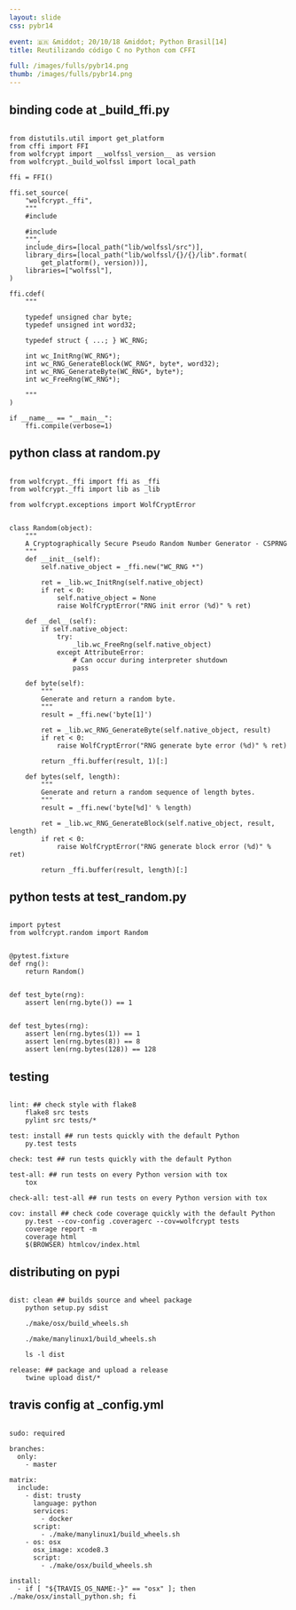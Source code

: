 ```yaml
---
layout: slide
css: pybr14

event: 🇧🇷 &middot; 20/10/18 &middot; Python Brasil[14]
title: Reutilizando código C no Python com CFFI

full: /images/fulls/pybr14.png
thumb: /images/fulls/pybr14.png
---
```


<section data-markdown><script type="text/template">
  {% include slides/components/image.html src="logos/pybr14.svg" width="35%" %}

  ## Reutilizando código C
  # no Python
</script></section>

<section data-markdown data-transition="none"><script type="text/template">
  # Problema
  <br>
  - Muitas bibliotecas já estão implementadas em C/C++

  - ❤️ e queremos codar em 🐍 / Precisamos codar em 🐍
</script></section>

<section data-markdown data-transition="none"><script type="text/template">
  # Opções
  <br>
  [ CPython | ctypes | cffi | Cython ]
</script></section>

<section data-markdown data-transition="none"><script type="text/template">
  # Opções
  <br>
  [ CPython | ctypes | **cffi** | Cython ]
</script></section>

<section data-markdown data-transition="none"><script type="text/template">
  # Solução
</script></section>

<section data-transition="none">
<h2>binding code at _build_ffi.py</h2>

<pre><code class="python" data-trim data-noescape>
from distutils.util import get_platform
from cffi import FFI
from wolfcrypt import __wolfssl_version__ as version
from wolfcrypt._build_wolfssl import local_path

ffi = FFI()

ffi.set_source(
    "wolfcrypt._ffi",
    """
    #include <wolfssl/options.h>

    #include <wolfssl/wolfcrypt/random.h>
    """,
    include_dirs=[local_path("lib/wolfssl/src")],
    library_dirs=[local_path("lib/wolfssl/{}/{}/lib".format(
        get_platform(), version))],
    libraries=["wolfssl"],
)

ffi.cdef(
    """

    typedef unsigned char byte;
    typedef unsigned int word32;

    typedef struct { ...; } WC_RNG;

    int wc_InitRng(WC_RNG*);
    int wc_RNG_GenerateBlock(WC_RNG*, byte*, word32);
    int wc_RNG_GenerateByte(WC_RNG*, byte*);
    int wc_FreeRng(WC_RNG*);

    """
)

if __name__ == "__main__":
    ffi.compile(verbose=1)
</code></pre>
</section>

<section data-transition="none">
<h2>python class at random.py</h2>

<pre><code class="python" data-trim data-noescape>
from wolfcrypt._ffi import ffi as _ffi
from wolfcrypt._ffi import lib as _lib

from wolfcrypt.exceptions import WolfCryptError


class Random(object):
    """
    A Cryptographically Secure Pseudo Random Number Generator - CSPRNG
    """
    def __init__(self):
        self.native_object = _ffi.new("WC_RNG *")

        ret = _lib.wc_InitRng(self.native_object)
        if ret < 0:
            self.native_object = None
            raise WolfCryptError("RNG init error (%d)" % ret)

    def __del__(self):
        if self.native_object:
            try:
                _lib.wc_FreeRng(self.native_object)
            except AttributeError:
                # Can occur during interpreter shutdown
                pass

    def byte(self):
        """
        Generate and return a random byte.
        """
        result = _ffi.new('byte[1]')

        ret = _lib.wc_RNG_GenerateByte(self.native_object, result)
        if ret < 0:
            raise WolfCryptError("RNG generate byte error (%d)" % ret)

        return _ffi.buffer(result, 1)[:]

    def bytes(self, length):
        """
        Generate and return a random sequence of length bytes.
        """
        result = _ffi.new('byte[%d]' % length)

        ret = _lib.wc_RNG_GenerateBlock(self.native_object, result, length)
        if ret < 0:
            raise WolfCryptError("RNG generate block error (%d)" % ret)

        return _ffi.buffer(result, length)[:]
</code></pre>
</section>

<section data-transition="none">
<h2>python tests at test_random.py</h2>

<pre><code class="python" data-trim data-noescape>
import pytest
from wolfcrypt.random import Random


@pytest.fixture
def rng():
    return Random()


def test_byte(rng):
    assert len(rng.byte()) == 1


def test_bytes(rng):
    assert len(rng.bytes(1)) == 1
    assert len(rng.bytes(8)) == 8
    assert len(rng.bytes(128)) == 128
</code></pre>
</section>

<section data-transition="none">
<h2>testing</h2>

<pre><code class="yaml" data-trim data-noescape>
lint: ## check style with flake8
	flake8 src tests
	pylint src tests/*

test: install ## run tests quickly with the default Python
	py.test tests

check: test ## run tests quickly with the default Python

test-all: ## run tests on every Python version with tox
	tox

check-all: test-all ## run tests on every Python version with tox

cov: install ## check code coverage quickly with the default Python
	py.test --cov-config .coveragerc --cov=wolfcrypt tests
	coverage report -m
	coverage html
	$(BROWSER) htmlcov/index.html
</code></pre>
</section>

<section data-transition="none">
<h2>distributing on pypi</h2>

<pre><code class="yaml" data-trim data-noescape>
dist: clean ## builds source and wheel package
	python setup.py sdist
	
	./make/osx/build_wheels.sh

	./make/manylinux1/build_wheels.sh

	ls -l dist

release: ## package and upload a release
	twine upload dist/*
</code></pre>
</section>

<section data-transition="none">
<h2>travis config at _config.yml</h2>

<pre><code class="yaml" data-trim data-noescape>
sudo: required

branches:
  only:
    - master

matrix:
  include:
    - dist: trusty
      language: python
      services:
        - docker
      script:
        - ./make/manylinux1/build_wheels.sh
    - os: osx
      osx_image: xcode8.3
      script:
        - ./make/osx/build_wheels.sh

install:
  - if [ "${TRAVIS_OS_NAME:-}" == "osx" ]; then ./make/osx/install_python.sh; fi
</code></pre>
</section>

<section data-markdown data-transition="none"><script type="text/template">
  # Obrigado

  ## e vamos pro PyBar 🍺
</script></section>